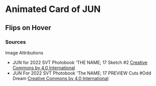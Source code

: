 # Animated Card of JUN

## Flips on Hover

### Sources
Image Attributions
- JUN for 2022 SVT Photobook 'THE NAME; 17 Sketch #2 [Creative Commons by 4.0 International](https://creativecommons.org/licenses/by/4.0/legalcode)
- JUN For 2022 SVT Photobook 'The NAME; 17 PREVIEW Cuts #Odd Dream [Creative Commons by 4.0 International](https://creativecommons.org/licenses/by/4.0/legalcode)

